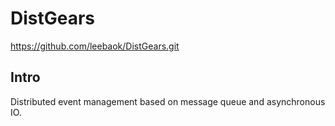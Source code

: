 # DistGears
https://github.com/leebaok/DistGears.git

## Intro
Distributed event management based on message queue and asynchronous IO.


